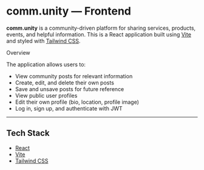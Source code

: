 # comm.unity — Frontend

**comm.unity** is a community-driven platform for sharing services, products, events, and helpful information. This is a React application built using [Vite](https://vitejs.dev/) and styled with [Tailwind CSS](https://tailwindcss.com/).

Overview

The application allows users to:

- View community posts for relevant information
- Create, edit, and delete their own posts
- Save and unsave posts for future reference
- View public user profiles
- Edit their own profile (bio, location, profile image)
- Log in, sign up, and authenticate with JWT

---

## Tech Stack

- [React](https://react.dev/)
- [Vite](https://vitejs.dev/)
- [Tailwind CSS](https://tailwindcss.com/)
